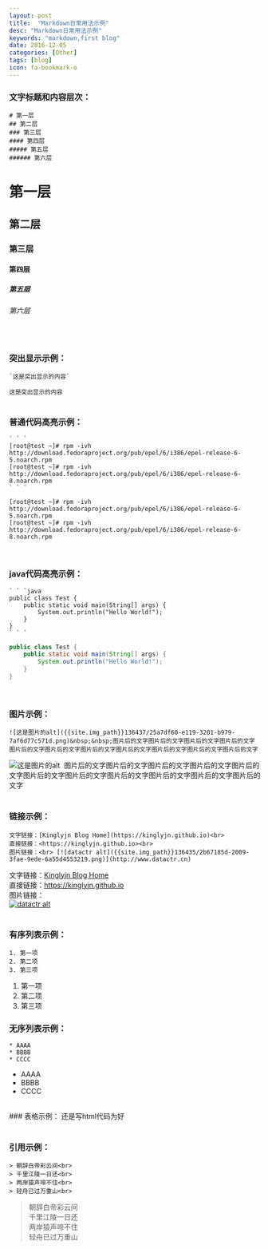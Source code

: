 ```yaml
---
layout: post
title:  "Markdown日常用法示例"
desc: "Markdown日常用法示例"
keywords: "markdown,first blog"
date: 2016-12-05
categories: [Other]
tags: [blog]
icon: fa-bookmark-o
---
```


### 文字标题和内容层次：
```
# 第一层
## 第二层
### 第三层
#### 第四层
##### 第五层
###### 第六层
```
# 第一层
## 第二层
### 第三层
#### 第四层
##### 第五层
###### 第六层
<br>


### 突出显示示例：<br>
```
`这是突出显示的内容`
```
`这是突出显示的内容`
<br><br>


### 普通代码高亮示例：
```
` ` `
[root@test ~]# rpm -ivh http://download.fedoraproject.org/pub/epel/6/i386/epel-release-6-5.noarch.rpm
[root@test ~]# rpm -ivh http://download.fedoraproject.org/pub/epel/6/i386/epel-release-6-8.noarch.rpm
` ` `
```
```
[root@test ~]# rpm -ivh http://download.fedoraproject.org/pub/epel/6/i386/epel-release-6-5.noarch.rpm
[root@test ~]# rpm -ivh http://download.fedoraproject.org/pub/epel/6/i386/epel-release-6-8.noarch.rpm
```
<br>


### java代码高亮示例：
```
` ` `java
public class Test {
	public static void main(String[] args) {
		System.out.println("Hello World!");
	}
}
` ` `
```
```java
public class Test {
	public static void main(String[] args) {
		System.out.println("Hello World!");
	}
}
```
<br>


### 图片示例：
```
![这是图片的alt]({{site.img_path}}136437/25a7df60-e119-3201-b979-7af6d77c571d.png)&nbsp;&nbsp;图片后的文字图片后的文字图片后的文字图片后的文字图片后的文字图片后的文字图片后的文字图片后的文字图片后的文字图片后的文字图片后的文字
```
![这是图片的alt]({{site.img_path}}136437/25a7df60-e119-3201-b979-7af6d77c571d.png)&nbsp;&nbsp;图片后的文字图片后的文字图片后的文字图片后的文字图片后的文字图片后的文字图片后的文字图片后的文字图片后的文字图片后的文字图片后的文字
<br><br>


### 链接示例：<br>
```
文字链接：[Kinglyjn Blog Home](https://kinglyjn.github.io)<br>
直接链接：<https://kinglyjn.github.io><br>
图片链接：<br> [![datactr alt]({{site.img_path}}136435/2b67185d-2009-3fae-9ede-6a55d4553219.png)](http://www.datactr.cn)
```
文字链接：[Kinglyjn Blog Home](https://kinglyjn.github.io)<br>
直接链接：<https://kinglyjn.github.io><br>
图片链接：<br> [![datactr alt]({{site.img_path}}136435/2b67185d-2009-3fae-9ede-6a55d4553219.png)](http://www.datactr.cn)
<br><br>


### 有序列表示例：
```
1. 第一项
2. 第二项
3. 第三项
```
1. 第一项
2. 第二项
3. 第三项


### 无序列表示例：
```
* AAAA
* BBBB
* CCCC
```
* AAAA
* BBBB
* CCCC

<br>
### 表格示例：
还是写html代码为好
<br><br>


### 引用示例：
```
> 朝辞白帝彩云间<br>
> 千里江陵一日还<br>
> 两岸猿声啼不住<br>
> 轻舟已过万重山<br>
```
> 朝辞白帝彩云间<br>
> 千里江陵一日还<br>
> 两岸猿声啼不住<br>
> 轻舟已过万重山<br>

<br>




